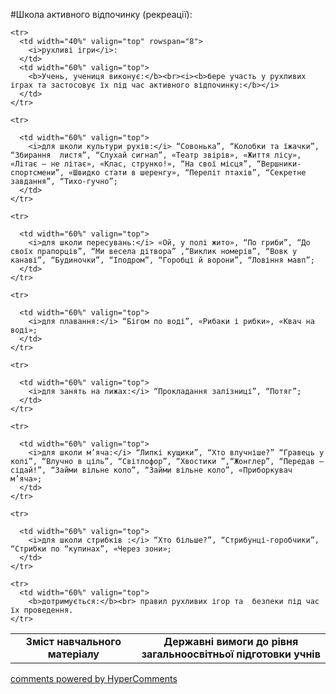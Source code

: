 <div id="hypercomments_widget" class="js-hypercomments-widget invisible"></div>

#Школа активного відпочинку (рекреації):

<table>
  <body>
    <tr>
      <td width="40%" align="center" valign="top">
        <b>Зміст навчального матеріалу</b>
      </td>
      <td width="60%" align="center" valign="top">
        <b>Державні вимоги до рівня загальноосвітньої підготовки учнів</b>
      </td>
    </tr>

    <tr>
      <td width="40%" valign="top" rowspan="8">
        <i>рухливі ігри</i>:
      </td>
      <td width="60%" valign="top">
        <b>Учень, учениця виконує:</b><br><i><b>бере участь у рухливих іграх та застосовує їх під час активного відпочинку:</b></i>
      </td>
    </tr>

    <tr>
      
      <td width="60%" valign="top">
        <i>для школи культури рухів:</i> “Совонька”, “Колобки та їжачки”, “Збирання  листя”, “Слухай сигнал”, «Театр звірів», «Життя лісу», «Літає – не літає», «Клас, струнко!», “На свої місця”, “Вершники-спортсмени”, «Швидко стати в шеренгу», “Переліт птахів”, “Секретне завдання”, “Тихо-гучно”; 
      </td>
    </tr>

    <tr>
      
      <td width="60%" valign="top">
        <i>для школи пересувань:</i> «Ой, у полі жито», “По гриби”, “До своїх прапорців”, “Ми весела дітвора” ,“Виклик номерів”, “Вовк у канаві”, “Будиночки”, “Іподром”, “Горобці й ворони”, “Ловіння мавп”;
      </td>
    </tr>

    <tr>
      
      <td width="60%" valign="top">
        <i>для плавання:</i> “Бігом по воді”, «Рибаки і рибки», «Квач на воді»;
      </td>
    </tr>

    <tr>
      
      <td width="60%" valign="top">
        <i>для занять на лижах:</i> “Прокладання залізниці”, “Потяг”;
      </td>
    </tr>

    <tr>
      
      <td width="60%" valign="top">
        <i>для школи м’яча:</i> “Липкі кущики”, “Хто влучніше?” “Гравець у колі”, “Влучно в ціль”, “Світлофор”, “Хвостики ”,“Жонглер”, “Передав – сідай!”, “Займи вільне коло”, “Займи вільне коло”, «Приборкувач м’яча»;
      </td>
    </tr>

    <tr>
      
      <td width="60%" valign="top">
        <i>для школи стрибків :</i> “Хто більше?”, “Стрибунці-горобчики”, “Стрибки по “купинах”, «Через зони»;
      </td>
    </tr>

    <tr>
      <td width="60%" valign="top">
        <b>дотримується:</b><br> правил рухливих ігор та  безпеки під час їх проведення.
    </tr>
  </body>
</table>

<div class="js-hypercomments-container">
    <a href="http://hypercomments.com" class="hc-link" title="comments widget">comments powered by HyperComments</a>
</div>